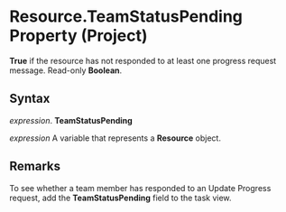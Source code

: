 
# Resource.TeamStatusPending Property (Project)

 **True** if the resource has not responded to at least one progress request message. Read-only **Boolean**.


## Syntax

 _expression_. **TeamStatusPending**

 _expression_ A variable that represents a **Resource** object.


## Remarks

To see whether a team member has responded to an Update Progress request, add the  **TeamStatusPending** field to the task view.

